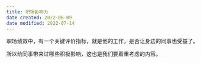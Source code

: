 ```yaml
---
title: 职场影响力
date created: 2022-06-09
date modified: 2022-07-14
---
```


职场绩效中，有一个关键评价指标，就是他的工作，是否让身边的同事也受益了。

所以给同事带来过哪些积极影响，这也是我们要着重考虑的内容。
